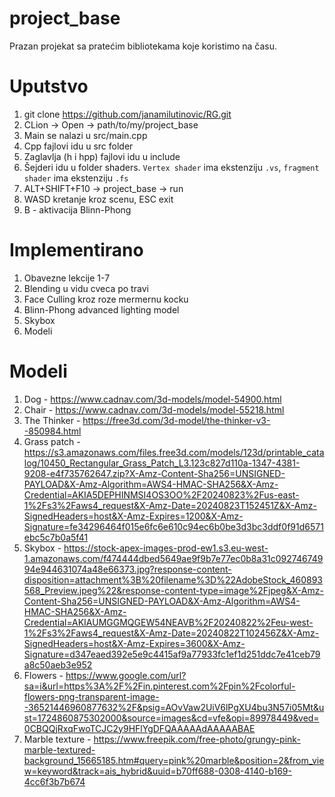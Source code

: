 # project_base
Prazan projekat sa pratećim bibliotekama koje koristimo na času. 

# Uputstvo
1. git clone https://github.com/janamilutinovic/RG.git
2. CLion -> Open -> path/to/my/project_base
3. Main se nalazi u src/main.cpp
4. Cpp fajlovi idu u src folder
5. Zaglavlja (h i hpp) fajlovi idu u include
6. Šejderi idu u folder shaders. `Vertex shader` ima ekstenziju `.vs`, `fragment shader` ima ekstenziju `.fs`
7. ALT+SHIFT+F10 -> project_base -> run
8. WASD kretanje kroz scenu, ESC exit
9. B - aktivacija Blinn-Phong


# Implementirano
1. Obavezne lekcije 1-7
2. Blending u vidu cveca po travi
3. Face Culling kroz roze mermernu kocku
4. Blinn-Phong advanced lighting model
5. Skybox
6. Modeli
    

# Modeli
1. Dog - https://www.cadnav.com/3d-models/model-54900.html
2. Chair - https://www.cadnav.com/3d-models/model-55218.html
3. The Thinker - https://free3d.com/3d-model/the-thinker-v3--850984.html
4. Grass patch - https://s3.amazonaws.com/files.free3d.com/models/123d/printable_catalog/10450_Rectangular_Grass_Patch_L3.123c827d110a-1347-4381-9208-e4f735762647.zip?X-Amz-Content-Sha256=UNSIGNED-PAYLOAD&X-Amz-Algorithm=AWS4-HMAC-SHA256&X-Amz-Credential=AKIA5DEPHINMSI4OS3OO%2F20240823%2Fus-east-1%2Fs3%2Faws4_request&X-Amz-Date=20240823T152451Z&X-Amz-SignedHeaders=host&X-Amz-Expires=1200&X-Amz-Signature=fe34296464f015e6fc6e610c94ec6b0be3d3bc3ddf0f91d6571ebc5c7b0a5f41
5. Skybox - https://stock-apex-images-prod-ew1.s3.eu-west-1.amazonaws.com/f474444dbed5649ae9f9b7e77ec0b8a31c09274674994e944631074a48e66373.jpg?response-content-disposition=attachment%3B%20filename%3D%22AdobeStock_460893568_Preview.jpeg%22&response-content-type=image%2Fjpeg&X-Amz-Content-Sha256=UNSIGNED-PAYLOAD&X-Amz-Algorithm=AWS4-HMAC-SHA256&X-Amz-Credential=AKIAUMGGMQGEW54NEAVB%2F20240822%2Feu-west-1%2Fs3%2Faws4_request&X-Amz-Date=20240822T102456Z&X-Amz-SignedHeaders=host&X-Amz-Expires=3600&X-Amz-Signature=d347eaed392e5e9c4415af9a77933fc1ef1d251ddc7e41ceb79a8c50aeb3e952
6. Flowers - https://www.google.com/url?sa=i&url=https%3A%2F%2Fin.pinterest.com%2Fpin%2Fcolorful-flowers-png-transparent-image--36521446960877632%2F&psig=AOvVaw2UiV6lPgXU4bu3N57i05Mt&ust=1724860875302000&source=images&cd=vfe&opi=89978449&ved=0CBQQjRxqFwoTCJC2y9HFlYgDFQAAAAAdAAAAABAE
7. Marble texture - https://www.freepik.com/free-photo/grungy-pink-marble-textured-background_15665185.htm#query=pink%20marble&position=2&from_view=keyword&track=ais_hybrid&uuid=b70ff688-0308-4140-b169-4cc6f3b7b674
